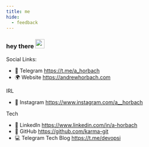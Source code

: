 ```yaml
---
title: me
hide:
  - feedback
---
```


### hey there <img src="https://media.giphy.com/media/hvRJCLFzcasrR4ia7z/giphy.gif" width="25px">

Social Links:

- 🚀 Telegram <https://t.me/a_horbach>
- 🌍 Website <https://andrewhorbach.com>

IRL

- 📸 Instagram <https://www.instagram.com/a__horbach>

Tech

- 👔 LinkedIn <https://www.linkedin.com/in/a-horbach>
- 🐙 GitHub <https://github.com/karma-git>
- 💻 Telegram Tech Blog <https://t.me/devopsi>

<!-- CI trigger 2025-02-15T14:45:28Z -->
